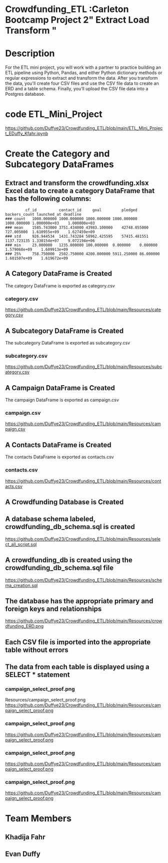 # Crowdfunding_ETL :Carleton Bootcamp Project 2" Extract Load Transform "

# Description
For the ETL mini project, you will work with a partner to practice building an ETL pipeline using Python, Pandas, and either Python dictionary methods or regular expressions to extract and transform the data. After you transform the data, you'll create four CSV files and use the CSV file data to create an ERD and a table schema. Finally, you’ll upload the CSV file data into a Postgres database.

# code ETL_Mini_Project
https://github.com/Duffye23/Crowdfunding_ETL/blob/main/ETL_Mini_Project_EDuffy_Kfahr.ipynb

#  Create the Category and Subcategory DataFrames
## Extract and transform the crowdfunding.xlsx Excel data to create a category DataFrame that has the following columns:
			 cf_id	        contact_id	   goal	        pledged	      backers_count	launched_at	deadline
   	### count	1000.000000	1000.000000	1000.000000	1000.000000	1000.000000	1.000000e+03	1.000000e+03
	### mean	1585.743000	3751.434000	43983.100000	42748.055000	727.005000	1.610955e+09	1.627459e+09
	### std		926.944534	1431.743284	58962.425595	57415.481551	1137.723135	1.330154e+07	9.072194e+06
	### min		23.000000	1235.000000	100.000000	0.000000	0.000000	1.579068e+09	1.609913e+09
	### 25%		758.750000	2502.750000	4200.000000	5911.250000	86.000000	1.601507e+09	1.619672e+09

##  A Category DataFrame is Created
The category DataFrame is exported as category.csv 
### category.csv
https://github.com/Duffye23/Crowdfunding_ETL/blob/main/Resources/category.csv

##  A Subcategory DataFrame is Created 
The subcategory DataFrame is exported as subcategory.csv 
### subcategory.csv 
https://github.com/Duffye23/Crowdfunding_ETL/blob/main/Resources/subcategory.csv 

## A Campaign DataFrame is Created 
 The campaign DataFrame is exported as campaign.csv 
 ### campaign.csv
https://github.com/Duffye23/Crowdfunding_ETL/blob/main/Resources/campaign.csv 

## A Contacts DataFrame is Created 
The contacts DataFrame is exported as contacts.csv 
### contacts.csv 
https://github.com/Duffye23/Crowdfunding_ETL/blob/main/Resources/contacts.csv 

## A Crowdfunding Database is Created 

## A database schema labeled, crowdfunding_db_schema.sql is created 
https://github.com/Duffye23/Crowdfunding_ETL/blob/main/Resources/select_all_script.sql
## A crowdfunding_db is created using the crowdfunding_db_schema.sql file 
https://github.com/Duffye23/Crowdfunding_ETL/blob/main/Resources/schema_creation.sql
## The database has the appropriate primary and foreign keys and relationships 
https://github.com/Duffye23/Crowdfunding_ETL/blob/main/Resources/crowdfunding_ERD.png
## Each CSV file is imported into the appropriate table without errors 

## The data from each table is displayed using a SELECT * statement 
### campaign_select_proof.png
Resources/campaign_select_proof.png
https://github.com/Duffye23/Crowdfunding_ETL/blob/main/Resources/campaign_select_proof.png
### campaign_select_proof.png
https://github.com/Duffye23/Crowdfunding_ETL/blob/main/Resources/campaign_select_proof.png
### campaign_select_proof.png
https://github.com/Duffye23/Crowdfunding_ETL/blob/main/Resources/campaign_select_proof.png
### campaign_select_proof.png
https://github.com/Duffye23/Crowdfunding_ETL/blob/main/Resources/campaign_select_proof.png


# Team Members 
## Khadija Fahr 
## Evan Duffy


